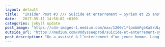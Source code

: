 ```yaml
---
layout: default
title:  "Insider Post #3 /// Suicide et enterrement — Syrien et 25 ans"
date:   2017-05-11 14:58:02 +0100
categories: jekyll update
post_image: "https://cdn-images-1.medium.com/max/1200/1*lpmAmFgbKaSrULgKKBrN0w.jpeg"
outside_url: "https://medium.com/@Odysseeprod/suicide-et-enterrement-syrien-et-25-ans-3189e6a02681"
post_description: "On a assisté à l’enterrement d’un jeune homme. Long story short. Voir photos en bas."
---
```

